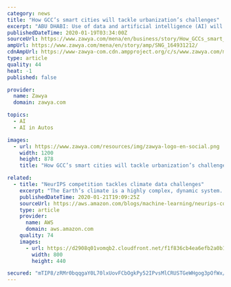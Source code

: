 ```yaml
---
category: news
title: "How GCC’s smart cities will tackle urbanization’s challenges"
excerpt: "ABU DHABI: Use of data and artificial intelligence (AI) will be crucial in the transformation of the Arab world’s major urban hubs into digitally enabled smart cities. This was the consensus of experts who spoke at the Smart Cities Forum of the World ..."
publishedDateTime: 2020-01-19T03:34:00Z
sourceUrl: https://www.zawya.com/mena/en/business/story/How_GCCs_smart_cities_will_tackle_urbanizations_challenges-SNG_164931212/
ampUrl: https://www.zawya.com/mena/en/story/amp/SNG_164931212/
cdnAmpUrl: https://www-zawya-com.cdn.ampproject.org/c/s/www.zawya.com/mena/en/story/amp/SNG_164931212/
type: article
quality: 44
heat: -1
published: false

provider:
  name: Zawya
  domain: zawya.com

topics:
  - AI
  - AI in Autos

images:
  - url: https://www.zawya.com/resources/img/zawya-logo-en-social.png
    width: 1200
    height: 878
    title: "How GCC’s smart cities will tackle urbanization’s challenges"

related:
  - title: "NeurIPS competition tackles climate data challenges"
    excerpt: "The Earth’s climate is a highly complex, dynamic system. It is difficult to understand and predict how different climate variables interact. Finding causal relations in climate research today relies mostly on expensive and time-consuming model simulations. Fortunately, with the explosion in the availability"
    publishedDateTime: 2020-01-21T19:09:25Z
    sourceUrl: https://aws.amazon.com/blogs/machine-learning/neurips-competition-tackles-climate-data-challenges/
    type: article
    provider:
      name: AWS
      domain: aws.amazon.com
    quality: 74
    images:
      - url: https://d2908q01vomqb2.cloudfront.net/f1f836cb4ea6efb2a0b1b99f41ad8b103eff4b59/2020/01/21/neurips-f.jpg
        width: 800
        height: 440

secured: "mTIP8/zRMr0bqqgaY0L70lxUovFCbOgkPy52IPvsMlCRUSTGeWHgog3pOfWx/0TSiLDIMtXGoQV5gdTgQxIcp6K1Ivo/sIjajXXklskVMLETl0EMdrLraKtmlUraFdFawvhwXs0SrcpJnO+a4CoTlBA3kKW77NWYPKNMizWQy7X9/Xeh+UJc0JUraxLmynnnJ6CLdszBMXpSzLoOUF88BPsbX0G1CB8Cm+hZmKtfflnheYSkjhw3qGslCW0vww3CxWjF+VKLIU857rvGtXK64OGwCssMi/7pcgUuzOQBstweyvDnWT0FQWGoeLF986KyfJhAxQCyutf3RyGHXbt7F04xF4Why/44kZ57dYblb+AfOdHYwo0Yg1hGhUS7rAQqbnM0NUQQB672j+d6sj/sGlSTL6Zv7RtjD3WGzjzh3fjtlZrNZct4F4Ws2Y1WqcxsZ4DWrLFzYT4OFkmO3YJiPg==;iX24LpVl1Essdlj4btaBlQ=="
---
```


